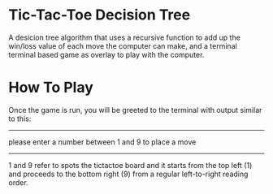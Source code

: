 # Tic-Tac-Toe Decision Tree
A desicion tree algorithm that uses a recursive function to add up the win/loss value of each move the computer can make, and a terminal terminal based game as overlay to play with the computer.

# How To Play
Once the game is run, you will be greeted to the terminal with output similar to this:

------------------------------------------------------

please enter a number between 1 and 9 to place a move

-------------------------------------------------------
1 and 9 refer to spots the tictactoe board and it starts from the top left (1) and proceeds to the bottom right (9) from a regular left-to-right reading order.
